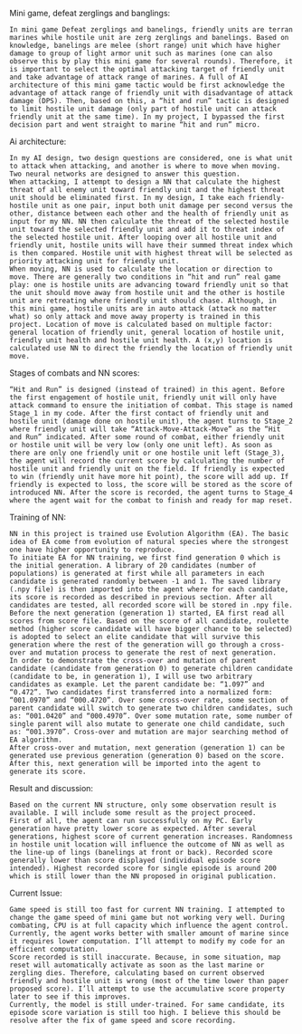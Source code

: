 Mini game, defeat zerglings and banglings:

	In mini game Defeat zerglings and banelings, friendly units are terran marines while hostile unit are zerg zerglings and banelings. Based on knowledge, banelings are melee (short range) unit which have higher damage to group of light armor unit such as marines (one can also observe this by play this mini game for several rounds). Therefore, it is important to select the optimal attacking target of friendly unit and take advantage of attack range of marines. A full of AI architecture of this mini game tactic would be first acknowledge the advantage of attack range of friendly unit with disadvantage of attack damage (DPS). Then, based on this, a “hit and run” tactic is designed to limit hostile unit damage (only part of hostile unit can attack friendly unit at the same time). In my project, I bypassed the first decision part and went straight to marine “hit and run” micro. 

Ai architecture:

	In my AI design, two design questions are considered, one is what unit to attack when attacking, and another is where to move when moving. Two neural networks are designed to answer this question. 
	When attacking, I attempt to design a NN that calculate the highest threat of all enemy unit toward friendly unit and the highest threat unit should be eliminated first. In my design, I take each friendly-hostile unit as one pair, input both unit damage per second versus the other, distance between each other and the health of friendly unit as input for my NN. NN then calculate the threat of the selected hostile unit toward the selected friendly unit and add it to threat index of the selected hostile unit. After looping over all hostile unit and friendly unit, hostile units will have their summed threat index which is then compared. Hostile unit with highest threat will be selected as priority attacking unit for friendly unit. 
	When moving, NN is used to calculate the location or direction to move. There are generally two conditions in “hit and run” real game play: one is hostile units are advancing toward friendly unit so that the unit should move away from hostile unit and the other is hostile unit are retreating where friendly unit should chase. Although, in this mini game, hostile units are in auto attack (attack no matter what) so only attack and move away property is trained in this project. Location of move is calculated based on multiple factor: general location of friendly unit, general location of hostile unit, friendly unit health and hostile unit health. A (x,y) location is calculated use NN to direct the friendly the location of friendly unit move.

Stages of combats and NN scores:

	“Hit and Run” is designed (instead of trained) in this agent. Before the first engagement of hostile unit, friendly unit will only have attack command to ensure the initiation of combat. This stage is named Stage_1 in my code. After the first contact of friendly unit and hostile unit (damage done on hostile unit), the agent turns to Stage_2 where friendly unit will take “Attack-Move-Attack-Move” as the “Hit and Run” indicated. After some round of combat, either friendly unit or hostile unit will be very low (only one unit left). As soon as there are only one friendly unit or one hostile unit left (Stage_3), the agent will record the current score by calculating the number of hostile unit and friendly unit on the field. If friendly is expected to win (friendly unit have more hit point), the score will add up. If friendly is expected to loss, the score will be stored as the score of introduced NN. After the score is recorded, the agent turns to Stage_4 where the agent wait for the combat to finish and ready for map reset. 

Training of NN:

	NN in this project is trained use Evolution Algorithm (EA). The basic idea of EA come from evolution of natural species where the strongest one have higher opportunity to reproduce. 
	To initiate EA for NN training, we first find generation 0 which is the initial generation. A library of 20 candidates (number of populations) is generated at first while all parameters in each candidate is generated randomly between -1 and 1. The saved library (.npy file) is then imported into the agent where for each candidate, its score is recorded as described in previous section. After all candidates are tested, all recorded score will be stored in .npy file.
	Before the next generation (generation 1) started, EA first read all scores from score file. Based on the score of all candidate, roulette method (higher score candidate will have bigger chance to be selected) is adopted to select an elite candidate that will survive this generation where the rest of the generation will go through a cross-over and mutation process to generate the rest of next generation. 
	In order to demonstrate the cross-over and mutation of parent candidate (candidate from generation 0) to generate children candidate (candidate to be, in generation 1), I will use two arbitrary candidates as example. Let the parent candidate be: “1.097” and “0.472”. Two candidates first transferred into a normalized form: “001.0970” and “000.4720”. Over some cross-over rate, some section of parent candidate will switch to generate two children candidates, such as: “001.0420” and “000.4970”. Over some mutation rate, some number of single parent will also mutate to generate one child candidate, such as: “001.3970”. Cross-over and mutation are major searching method of EA algorithm.
	After cross-over and mutation, next generation (generation 1) can be generated use previous generation (generation 0) based on the score. After this, next generation will be imported into the agent to generate its score.

Result and discussion:

	Based on the current NN structure, only some observation result is available. I will include some result as the project proceed.
	First of all, the agent can run successfully on my PC. Early generation have pretty lower score as expected. After several generations, highest score of current generation increases. Randomness in hostile unit location will influence the outcome of NN as well as the line-up of lings (banelings at front or back). Recorded score generally lower than score displayed (individual episode score intended). Highest recorded score for single episode is around 200 which is still lower than the NN proposed in original publication. 

Current Issue:

	Game speed is still too fast for current NN training. I attempted to change the game speed of mini game but not working very well. During combating, CPU is at full capacity which influence the agent control. Currently, the agent works better with smaller amount of marine since it requires lower computation. I’ll attempt to modify my code for an efficient computation.
	Score recorded is still inaccurate. Because, in some situation, map reset will automatically activate as soon as the last marine or zergling dies. Therefore, calculating based on current observed friendly and hostile unit is wrong (most of the time lower than paper proposed score). I’ll attempt to use the accumulative score property later to see if this improves.
	Currently, the model is still under-trained. For same candidate, its episode score variation is still too high. I believe this should be resolve after the fix of game speed and score recording. 
